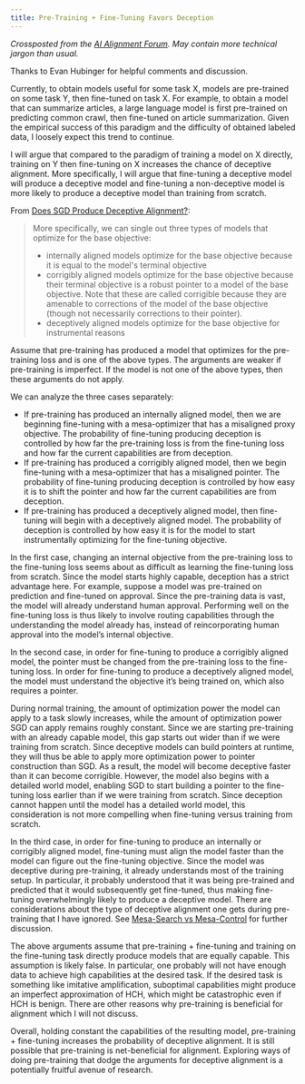 ```yaml
---
title: Pre-Training + Fine-Tuning Favors Deception
---
```


*Crossposted from the [AI Alignment Forum](https://alignmentforum.org/posts/rZTjsKy4Jvu6krWJt/pre-training-fine-tuning-favors-deception). May contain more technical jargon than usual.*

Thanks to Evan Hubinger for helpful comments and discussion.

Currently, to obtain models useful for some task X, models are pre-trained on some task Y, then fine-tuned on task X. For example, to obtain a model that can summarize articles, a large language model is first pre-trained on predicting common crawl, then fine-tuned on article summarization. Given the empirical success of this paradigm and the difficulty of obtained labeled data, I loosely expect this trend to continue.

I will argue that compared to the paradigm of training a model on X directly, training on Y then fine-tuning on X increases the chance of deceptive alignment. More specifically, I will argue that fine-tuning a deceptive model will produce a deceptive model and fine-tuning a non-deceptive model is more likely to produce a deceptive model than training from scratch.

From [Does SGD Produce Deceptive Alignment?](https://www.alignmentforum.org/posts/ocWqg2Pf2br4jMmKA/does-sgd-produce-deceptive-alignment):

> More specifically, we can single out three types of models that optimize for the base objective:
>
> * internally aligned models optimize for the base objective because it is equal to the model's terminal objective
> * corrigibly aligned models optimize for the base objective because their terminal objective is a robust pointer to a model of the base objective. Note that these are called corrigible because they are amenable to corrections of the model of the base objective (though not necessarily corrections to their pointer).
> * deceptively aligned models optimize for the base objective for instrumental reasons

Assume that pre-training has produced a model that optimizes for the pre-training loss and is one of the above types. The arguments are weaker if pre-training is imperfect. If the model is not one of the above types, then these arguments do not apply.

We can analyze the three cases separately:

* If pre-training has produced an internally aligned model, then we are beginning fine-tuning with a mesa-optimizer that has a misaligned proxy objective. The probability of fine-tuning producing deception is controlled by how far the pre-training loss is from the fine-tuning loss and how far the current capabilities are from deception. 
* If pre-training has produced a corrigibly aligned model, then we begin fine-tuning with a mesa-optimizer that has a misaligned pointer. The probability of fine-tuning producing deception is controlled by how easy it is to shift the pointer and how far the current capabilities are from deception.
* If pre-training has produced a deceptively aligned model, then fine-tuning will begin with a deceptively aligned model. The probability of deception is controlled by how easy it is for the model to start instrumentally optimizing for the fine-tuning objective.

In the first case, changing an internal objective from the pre-training loss to the fine-tuning loss seems about as difficult as learning the fine-tuning loss from scratch. Since the model starts highly capable, deception has a strict advantage here. For example, suppose a model was pre-trained on prediction and fine-tuned on approval. Since the pre-training data is vast, the model will already understand human approval. Performing well on the fine-tuning loss is thus likely to involve routing capabilities through the understanding the model already has, instead of reincorporating human approval into the model’s internal objective.

In the second case, in order for fine-tuning to produce a corrigibly aligned model, the pointer must be changed from the pre-training loss to the fine-tuning loss. In order for fine-tuning to produce a deceptively aligned model, the model must understand the objective it’s being trained on, which also requires a pointer.

During normal training, the amount of optimization power the model can apply to a task slowly increases, while the amount of optimization power SGD can apply remains roughly constant. Since we are starting pre-training with an already capable model, this gap starts out wider than if we were training from scratch. Since deceptive models can build pointers at runtime, they will thus be able to apply more optimization power to pointer construction than SGD. As a result, the model will become deceptive faster than it can become corrigible. However, the model also begins with a detailed world model, enabling SGD to start building a pointer to the fine-tuning loss earlier than if we were training from scratch. Since deception cannot happen until the model has a detailed world model, this consideration is not more compelling when fine-tuning versus training from scratch. 

In the third case, in order for fine-tuning to produce an internally or corrigibly aligned model, fine-tuning must align the model faster than the model can figure out the fine-tuning objective. Since the model was deceptive during pre-training, it already understands most of the training setup. In particular, it probably understood that it was being pre-trained and predicted that it would subsequently get fine-tuned, thus making fine-tuning overwhelmingly likely to produce a deceptive model. There are considerations about the type of deceptive alignment one gets during pre-training that I have ignored. See [Mesa-Search vs Mesa-Control](https://www.alignmentforum.org/posts/WmBukJkEFM72Xr397/mesa-search-vs-mesa-control) for further discussion. 

The above arguments assume that pre-training + fine-tuning and training on the fine-tuning task directly produce models that are equally capable. This assumption is likely false. In particular, one probably will not have enough data to achieve high capabilities at the desired task. If the desired task is something like imitative amplification, suboptimal capabilities might produce an imperfect approximation of HCH, which might be catastrophic even if HCH is benign. There are other reasons why pre-training is beneficial for alignment which I will not discuss.

Overall, holding constant the capabilities of the resulting model, pre-training + fine-tuning increases the probability of deceptive alignment. It is still possible that pre-training is net-beneficial for alignment. Exploring ways of doing pre-training that dodge the arguments for deceptive alignment is a potentially fruitful avenue of research.
